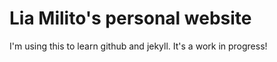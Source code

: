 # Lia Milito's personal website

I'm using this to learn github and jekyll. It's a work in progress!
